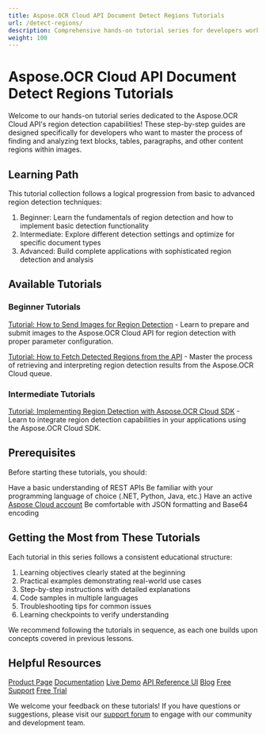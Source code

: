 ```yaml
---
title: Aspose.OCR Cloud API Document Detect Regions Tutorials
url: /detect-regions/
description: Comprehensive hands-on tutorial series for developers working with region detection in the Aspose.OCR Cloud API.
weight: 100
---
```


# Aspose.OCR Cloud API Document Detect Regions Tutorials

Welcome to our hands-on tutorial series dedicated to the Aspose.OCR Cloud API's region detection capabilities! These step-by-step guides are designed specifically for developers who want to master the process of finding and analyzing text blocks, tables, paragraphs, and other content regions within images.

## Learning Path

This tutorial collection follows a logical progression from basic to advanced region detection techniques:

1. Beginner: Learn the fundamentals of region detection and how to implement basic detection functionality
2. Intermediate: Explore different detection settings and optimize for specific document types
3. Advanced: Build complete applications with sophisticated region detection and analysis

## Available Tutorials

### Beginner Tutorials

[Tutorial: How to Send Images for Region Detection](/detect-regions/send-for-detection/) - Learn to prepare and submit images to the Aspose.OCR Cloud API for region detection with proper parameter configuration.

[Tutorial: How to Fetch Detected Regions from the API](/detect-regions/fetch-regions/) - Master the process of retrieving and interpreting region detection results from the Aspose.OCR Cloud queue.

### Intermediate Tutorials

[Tutorial: Implementing Region Detection with Aspose.OCR Cloud SDK](/detect-regions/region-detection-sdk/) - Learn to integrate region detection capabilities in your applications using the Aspose.OCR Cloud SDK.

## Prerequisites

Before starting these tutorials, you should:

Have a basic understanding of REST APIs
Be familiar with your programming language of choice (.NET, Python, Java, etc.)
Have an active [Aspose Cloud account](https://dashboard.aspose.cloud/)
Be comfortable with JSON formatting and Base64 encoding

## Getting the Most from These Tutorials

Each tutorial in this series follows a consistent educational structure:

1. Learning objectives clearly stated at the beginning
2. Practical examples demonstrating real-world use cases
3. Step-by-step instructions with detailed explanations
4. Code samples in multiple languages
5. Troubleshooting tips for common issues
6. Learning checkpoints to verify understanding

We recommend following the tutorials in sequence, as each one builds upon concepts covered in previous lessons.

## Helpful Resources

[Product Page](https://products.aspose.cloud/ocr/)
[Documentation](https://docs.aspose.cloud/ocr/)
[Live Demo](https://products.aspose.app/ocr/family)
[API Reference UI](https://reference.aspose.cloud/ocr/)
[Blog](https://blog.aspose.cloud/category/ocr/)
[Free Support](https://forum.aspose.cloud/c/ocr/12/)
[Free Trial](https://dashboard.aspose.cloud/#/apps)

We welcome your feedback on these tutorials! If you have questions or suggestions, please visit our [support forum](https://forum.aspose.cloud/c/ocr/12/) to engage with our community and development team.
